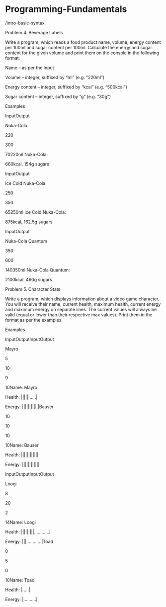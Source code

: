 # Programming-Fundamentals
/intro-basic-syntax

Problem 4. Beverage Labels

Write a program, which reads a food product name, volume, energy content per 100ml and sugar content per 100ml. Calculate the energy and sugar content for the given volume and print them on the console in the following format:

Name – as per the input

Volume – integer, suffixed by “ml” (e.g. “220ml”)

Energy content – integer, suffixed by “kcal” (e.g. “500kcal”)

Sugar content – integer, suffixed by “g” (e.g. “30g”) 

Examples

InputOutput

Nuka-Cola

220

300

70220ml Nuka-Cola:

660kcal, 154g sugars

InputOutput

Ice Cold Nuka-Cola

250

350

65250ml Ice Cold Nuka-Cola:

875kcal, 162.5g sugars

InputOutput

Nuka-Cola Quantum

350

600

140350ml Nuka-Cola Quantum:

2100kcal, 490g sugars

Problem 5. Character Stats

Write a program, which displays information about a video game character. You will receive their name, current health, maximum health, current energy and maximum energy on separate lines. The current values will always be valid (equal or lower than their respective max values). Print them in the format as per the examples.

Examples

InputOutputInputOutput

Mayro

5

10

9

10Name: Mayro

Health: ||||||.....|

Energy: ||||||||||.|Bauser

10

10

10

10Name: Bauser

Health: ||||||||||||

Energy: ||||||||||||

InputOutputInputOutput

Loogi

8

20

2

14Name: Loogi

Health: |||||||||............|

Energy: |||............|Toad

0

5

0

10Name: Toad

Health: |.....|

Energy: |..........|

